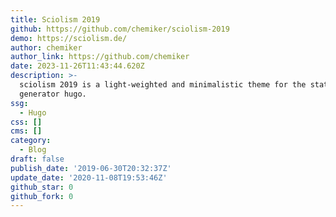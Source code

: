 ```yaml
---
title: Sciolism 2019
github: https://github.com/chemiker/sciolism-2019
demo: https://sciolism.de/
author: chemiker
author_link: https://github.com/chemiker
date: 2023-11-26T11:43:44.620Z
description: >-
  sciolism 2019 is a light-weighted and minimalistic theme for the static site
  generator hugo.
ssg:
  - Hugo
css: []
cms: []
category:
  - Blog
draft: false
publish_date: '2019-06-30T20:32:37Z'
update_date: '2020-11-08T19:53:46Z'
github_star: 0
github_fork: 0
---
```

